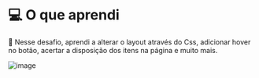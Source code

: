 # 💻 O que aprendi

 **👀**  Nesse desafio, aprendi a alterar o layout através do Css, adicionar hover no botão, acertar a disposição dos itens na página e muito mais.

 ![image](https://github.com/user-attachments/assets/2a3988ef-2085-4969-a1b8-687bbb1e5a47)
